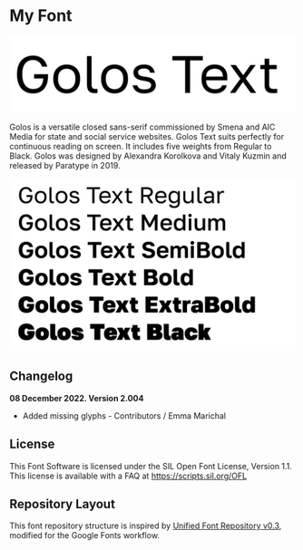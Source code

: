 # My Font

![Golostext](documentation/Golostext.png)

Golos is a versatile closed sans-serif commissioned by Smena and AIC Media for state and social service websites. Golos Text suits perfectly for continuous reading on screen. It includes five weights from Regular to Black. Golos was designed by Alexandra Korolkova and Vitaly Kuzmin and released by Paratype in 2019.

![Designspace](documentation/Designspace.png)


## Changelog

**08 December 2022. Version 2.004**
- Added missing glyphs - Contributors / Emma Marichal

## License

This Font Software is licensed under the SIL Open Font License, Version 1.1.
This license is available with a FAQ at
https://scripts.sil.org/OFL

## Repository Layout

This font repository structure is inspired by [Unified Font Repository v0.3](https://github.com/unified-font-repository/Unified-Font-Repository), modified for the Google Fonts workflow.
